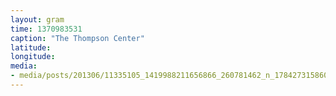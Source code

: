 ```yaml
---
layout: gram
time: 1370983531
caption: "The Thompson Center"
latitude: 
longitude: 
media:
- media/posts/201306/11335105_1419988211656866_260781462_n_17842731586000351.jpg
---
```

